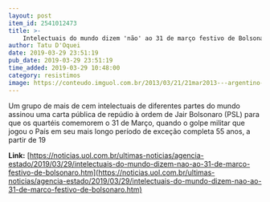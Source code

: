 ```yaml
---
layout: post
item_id: 2541012473
title: >-
    Intelectuais do mundo dizem 'não' ao 31 de março festivo de Bolsonaro
author: Tatu D'Oquei
date: 2019-03-29 23:51:19
pub_date: 2019-03-29 23:51:19
time_added: 2019-03-29 10:48:00
category: resistimos
image: https://conteudo.imguol.com.br/2013/03/21/21mar2013---argentino-adolfo-perez-esquivel-conversa-com-jornalista-apos-encontro-com-o-papa-francisco-no-vaticano-o-premio-nobel-da-paz-voltou-a-afirmar-que-o-pontifice-nao-foi-cumplice-com-brutal-1363872881044_750x421.jpg
---
```


Um grupo de mais de cem intelectuais de diferentes partes do mundo assinou uma carta pública de repúdio à ordem de Jair Bolsonaro (PSL) para que os quartéis comemorem o 31 de Março, quando o golpe militar que jogou o País em seu mais longo período de exceção completa 55 anos, a partir de 19

**Link:** [https://noticias.uol.com.br/ultimas-noticias/agencia-estado/2019/03/29/intelectuais-do-mundo-dizem-nao-ao-31-de-marco-festivo-de-bolsonaro.htm](https://noticias.uol.com.br/ultimas-noticias/agencia-estado/2019/03/29/intelectuais-do-mundo-dizem-nao-ao-31-de-marco-festivo-de-bolsonaro.htm)

